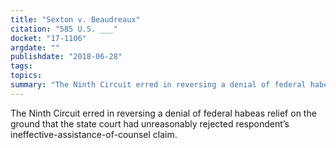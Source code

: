 ```yaml
---
title: "Sexton v. Beaudreaux"
citation: "585 U.S. ___"
docket: "17-1106"
argdate: ""
publishdate: "2018-06-28"
tags:
topics:
summary: "The Ninth Circuit erred in reversing a denial of federal habeas relief on the ground that the state court had unreasonably rejected respondent’s ineffective-assistance-of-counsel claim."
---
```

The Ninth Circuit erred in reversing a denial of federal habeas relief on the ground that the state court had unreasonably rejected respondent’s ineffective-assistance-of-counsel claim.

